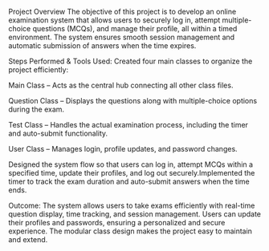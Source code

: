 Project Overview 
The objective of this project is to develop an online examination system that allows users to securely log in, attempt multiple-choice questions (MCQs), and manage their profile, all within a timed environment. The system ensures smooth session management and automatic submission of answers when the time expires.

Steps Performed & Tools Used:
Created four main classes to organize the project efficiently:

Main Class – Acts as the central hub connecting all other class files.

Question Class – Displays the questions along with multiple-choice options during the exam.

Test Class – Handles the actual examination process, including the timer and auto-submit functionality.

User Class – Manages login, profile updates, and password changes.

Designed the system flow so that users can log in, attempt MCQs within a specified time, update their profiles, and log out securely.Implemented the timer to track the exam duration and auto-submit answers when the time ends.

Outcome:
The system allows users to take exams efficiently with real-time question display, time tracking, and session management. Users can update their profiles and passwords, ensuring a personalized and secure experience. The modular class design makes the project easy to maintain and extend.
